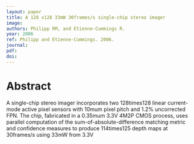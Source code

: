 ```yaml
---
layout: paper
title: A 128 x128 33mW 30frames/s single-chip stereo imager
image:
authors: Philipp RM, and Etienne-Cummings R.
year: 2006
ref: Philipp and Etienne-Cummings. 2006.
journal: 
pdf: 
doi: 
---
```


# Abstract
A single-chip stereo imager incorporates two 128times128 linear current-mode active pixel sensors with 10mum pixel pitch and 1.2% uncorrected FPN. The chip, fabricated in a 0.35mum 3.3V 4M2P CMOS process, uses parallel computation of the sum-of-absolute-difference matching metric and confidence measures to produce 114times125 depth maps at 30frames/s using 33mW from 3.3V

